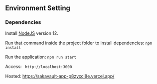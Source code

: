 ## Environment Setting

### Dependencies
<div>
	<p>Install <a href="https://nodejs.org/en/download/">NodeJS</a> version 12.</p>
	<p>Run that command inside the project folder to install dependencies: <code>npm install</code></p>
	<p>Run the application: <code>npm run start</code></p>
	<p>Access: <code> http://localhost:3000 </code></p>
	<p>Hosted: <a href="https://sakavault-app-p8zyxci8e.vercel.app/"> https://sakavault-app-p8zyxci8e.vercel.app/ </a></p>
</div>
